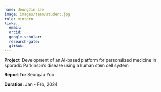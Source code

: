```yaml
---
name: JeongJin Lee
image: images/team/student.jpg
role: xintern
links:
  email:
  orcid:
  google-scholar:
  research-gate:
  github:
---
```


<strong>Project:</strong> Development of an AI-based platform for personalized medicine in sporadic Parkinson’s disease using a human stem cell system <br>

<strong>Report To:</strong> SeungJu Yoo <br>

<strong>Duration:</strong> Jan - Feb, 2024
